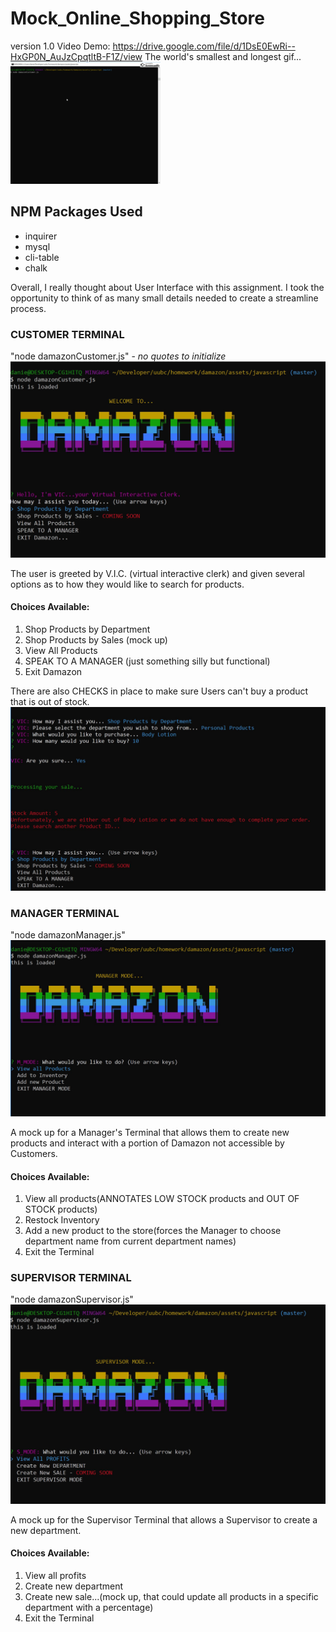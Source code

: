 # Mock_Online_Shopping_Store

version 1.0
Video Demo: https://drive.google.com/file/d/1DsE0EwRi--HxGP0N_AuJzCpqtltB-F1Z/view
The world's smallest and longest gif...
<img src="./assets/media/damgif.gif">

## NPM Packages Used
- inquirer
- mysql
- cli-table
- chalk

Overall, I really thought about User Interface with this assignment. I took the opportunity to think of as many small details needed to create a streamline process.

### CUSTOMER TERMINAL
"node damazonCustomer.js" - *no quotes to initialize*
<img src="./assets/media/customerT.JPG">

The user is greeted by V.I.C. (virtual interactive clerk) and given several options as to how they would like to search for products.

#### Choices Available:
1. Shop Products by Department
2. Shop Products by Sales (mock up)
3. View All Products
4. SPEAK TO A MANAGER (just something silly but functional)
5. Exit Damazon

There are also CHECKS in place to make sure Users can't buy a product that is out of stock.
<img src="./assets/media/stock_check.JPG">

### MANAGER TERMINAL
"node damazonManager.js"
<img src="./assets/media/managerT.JPG">

A mock up for a Manager's Terminal that allows them to create new products and interact with a portion of Damazon not accessible by Customers.

#### Choices Available:
1. View all products(ANNOTATES LOW STOCK products and OUT OF STOCK products)
2. Restock Inventory
3. Add a new product to the store(forces the Manager to choose department name from current department names)
4. Exit the Terminal

### SUPERVISOR TERMINAL
"node damazonSupervisor.js"
<img src="./assets/media/supervisorT.JPG">

A mock up for the Supervisor Terminal that allows a Supervisor to create a new department.

#### Choices Available:
1. View all profits
2. Create new department
3. Create new sale...(mock up, that could update all products in a specific department with a percentage)
4. Exit the Terminal